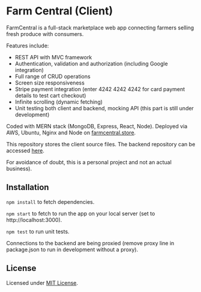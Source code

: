# Farm Central (Client)
<!-- ![GitHub code size in bytes](https://img.shields.io/github/languages/code-size/alexchkliar/runlink) -->
FarmCentral is a full-stack marketplace web app connecting farmers selling fresh produce with consumers.

Features include:
- REST API with MVC framework
- Authentication, validation and authorization (including Google integration)
- Full range of CRUD operations
- Screen size responsiveness
- Stripe payment integration (enter 4242 4242 4242 for card payment details to test cart checkout)
- Infinite scrolling (dynamic fetching)
- Unit testing both client and backend, mocking API (this part is still under development)

Coded with MERN stack (MongoDB, Express, React, Node). Deployed via AWS, Ubuntu, Nginx and Node on [farmcentral.store](https://farmcentral.store).

This repository stores the client source files. The backend repository can be accessed [here](https://github.com/alexchkliar/farm-central-backend).

For avoidance of doubt, this is a personal project and not an actual business).

## Installation
`npm install` to fetch dependencies.

`npm start` to fetch to run the app on your local server (set to http://localhost:3000).

`npm test` to run unit tests.

Connections to the backend are being proxied (remove proxy line in package.json to run in development without a proxy).

## License
Licensed under [MIT License](LICENSE).
